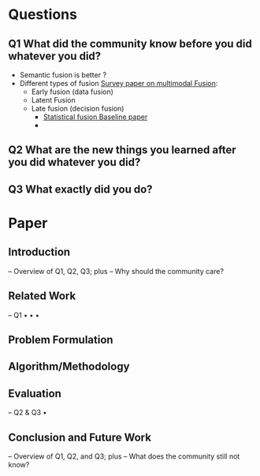 
# Questions 

## Q1 What did the community know before you did whatever you did?
* Semantic fusion is better ?
* Different types of fusion [Survey paper on multimodal Fusion](https://hal-univ-evry.archives-ouvertes.fr/hal-02963619/file/Deep_Multimodal_Fusion_for_Semantic_Image_Segmentation__A_Survey.pdf):
    * Early fusion (data fusion)
    * Latent Fusion
    * Late fusion (decision fusion)
        * [Statistical fusion Baseline paper](https://arxiv.org/abs/1807.11249) 
        * 

## Q2 What are the new things you learned after you did whatever you did?

## Q3 What exactly did you do?





# Paper 

## Introduction
– Overview of Q1, Q2, Q3; plus
– Why should the community care?

## Related Work
– Q1
•
•
•
## Problem Formulation
## Algorithm/Methodology
## Evaluation
– Q2 & Q3
•
## Conclusion and Future Work
– Overview of Q1, Q2, and Q3; plus
– What does the community still not know?


